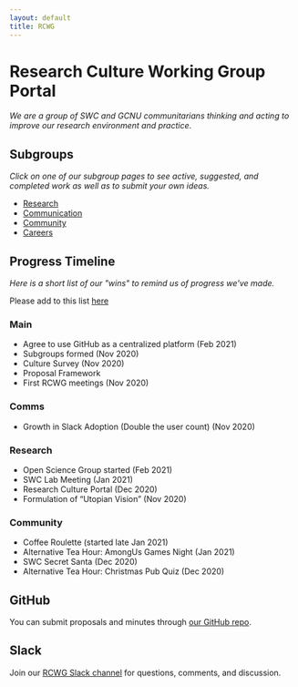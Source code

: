 ```yaml
---
layout: default
title: RCWG
---
```


# Research Culture Working Group Portal

*We are a group of SWC and GCNU communitarians thinking and acting to improve our research environment and practice*.

## Subgroups

*Click on one of our subgroup pages to see active, suggested, and completed work as well as to submit your own ideas.*

- [Research](research)
- [Communication](communication)
- [Community](community)
- [Careers](careers)

## Progress Timeline

*Here is a short list of our "wins" to remind us of progress we've made.*

Please add to this list [here](https://github.com/SainsburyWellcomeCentre/RCWG/edit/main/index.md)

### Main

- Agree to use GitHub as a centralized platform (Feb 2021)
- Subgroups formed (Nov 2020)
- Culture Survey (Nov 2020)
- Proposal Framework
- First RCWG meetings (Nov 2020)

### Comms 

- Growth in Slack Adoption (Double the user count) (Nov 2020)

### Research

- Open Science Group started (Feb 2021)
- SWC Lab Meeting (Jan 2021) 
- Research Culture Portal (Dec 2020)
- Formulation of “Utopian Vision” (Nov 2020)

### Community

- Coffee Roulette (started late Jan 2021)
- Alternative Tea Hour: AmongUs Games Night (Jan 2021)
- SWC Secret Santa (Dec 2020)
- Alternative Tea Hour: Christmas Pub Quiz (Dec 2020)

## GitHub

You can submit proposals and minutes through [our GitHub repo](https://github.com/SainsburyWellcomeCentre/RCWG).

## Slack

Join our [RCWG Slack channel](https://app.slack.com/client/T7S8UFBGR/C01C1CPLDNY) for questions, comments, and discussion.

<br>
<br>

